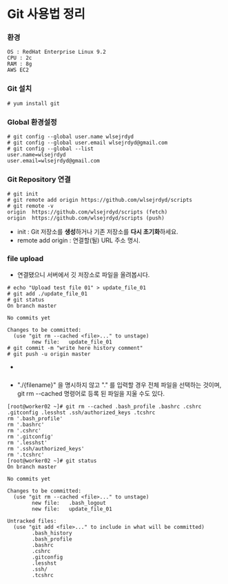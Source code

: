 # Git 사용법 정리
### 환경
```
OS : RedHat Enterprise Linux 9.2
CPU : 2c
RAM : 8g
AWS EC2
```
### Git 설치
```
# yum install git
```

### Global 환경설정
```
# git config --global user.name wlsejrdyd
# git config --global user.email wlsejrdyd@gmail.com
# git config --global --list
user.name=wlsejrdyd
user.email=wlsejrdyd@gmail.com
```

### Git Repository 연결
```
# git init
# git remote add origin https://github.com/wlsejrdyd/scripts
# git remote -v
origin  https://github.com/wlsejrdyd/scripts (fetch)
origin  https://github.com/wlsejrdyd/scripts (push)
```
* init : Git 저장소를 **생성**하거나 기존 저장소를 **다시 초기화**하세요.
* remote add origin : 연결할(될) URL 주소 명시.

### file upload
* 연결됐으니 서버에서 깃 저장소로 파일을 올려봅시다.
```
# echo "Upload test file 01" > update_file_01
# git add ./update_file_01
# git status
On branch master

No commits yet

Changes to be committed:
  (use "git rm --cached <file>..." to unstage)
        new file:   update_file_01
# git commit -m "write here history comment"
# git push -u origin master
```
* 

### 
* "./{filename}" 을 명시하지 않고 "." 를 입력할 경우 전체 파일을 선택하는 것이며, git rm --cached <file> 명령어로 등록 된 파일을 지울 수도 있다.
```
[root@worker02 ~]# git rm --cached .bash_profile .bashrc .cshrc .gitconfig .lesshst .ssh/authorized_keys .tcshrc
rm '.bash_profile'
rm '.bashrc'
rm '.cshrc'
rm '.gitconfig'
rm '.lesshst'
rm '.ssh/authorized_keys'
rm '.tcshrc'
[root@worker02 ~]# git status
On branch master

No commits yet

Changes to be committed:
  (use "git rm --cached <file>..." to unstage)
        new file:   .bash_logout
        new file:   update_file_01

Untracked files:
  (use "git add <file>..." to include in what will be committed)
        .bash_history
        .bash_profile
        .bashrc
        .cshrc
        .gitconfig
        .lesshst
        .ssh/
        .tcshrc
```

### 